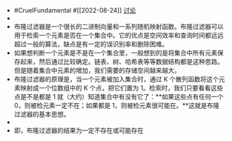 - #CruelFundamental #[[2022-08-24]] [讨论](https://github.com/CYZH1307/CruelFundamental/tree/main/homework/202208/24)
-
- 布隆过滤器是一个很长的二进制向量和一系列随机映射函数。布隆过滤器可以用于检索一个元素是否在一个集合中。它的优点是空间效率和查询时间都远远超过一般的算法，缺点是有一定的误识别率和删除困难。
- 如果想判断一个元素是不是在一个集合里，一般想到的是将集合中所有元素保存起来，然后通过比较确定。链表、树、哈希表等等数据结构都是这种思路。但是随着集合中元素的增加，我们需要的存储空间越来越大。
- 布隆过滤器的原理是，当一个元素被加入集合时，通过 K 个散列函数将这个元素映射成一个位数组中的 K 个点，把它们置为 1。检索时，我们只要看看这些点是不是都是 1 就（大约）知道集合中有没有它了：**如果这些点有任何一个 0，则被检元素一定不在；如果都是 1，则被检元素很可能在。**这就是布隆过滤器的基本思想。
-
- 即，布隆过滤器的结果为一定不存在或可能存在